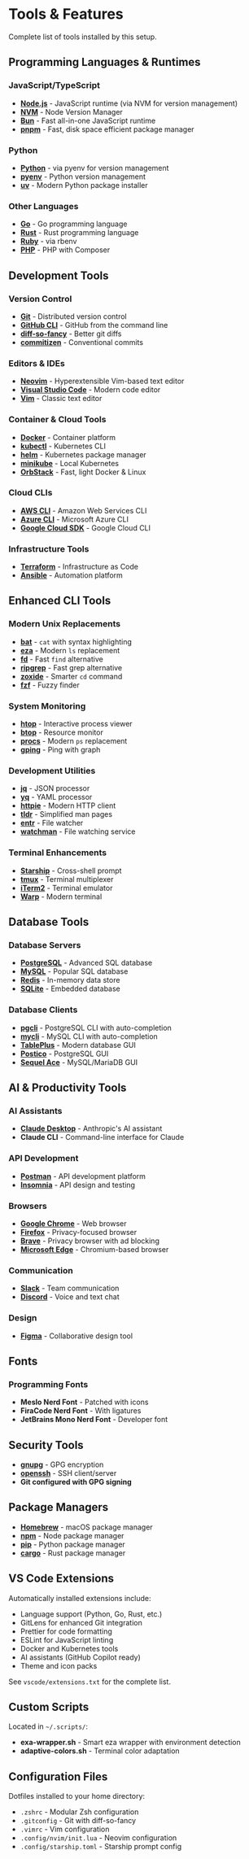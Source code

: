 # Tools & Features

Complete list of tools installed by this setup.

## Programming Languages & Runtimes

### JavaScript/TypeScript
- **[Node.js](https://nodejs.org/)** - JavaScript runtime (via NVM for version management)
- **[NVM](https://github.com/nvm-sh/nvm)** - Node Version Manager
- **[Bun](https://bun.sh/)** - Fast all-in-one JavaScript runtime
- **[pnpm](https://pnpm.io/)** - Fast, disk space efficient package manager

### Python
- **[Python](https://www.python.org/)** - via pyenv for version management
- **[pyenv](https://github.com/pyenv/pyenv)** - Python version management
- **[uv](https://github.com/astral-sh/uv)** - Modern Python package installer

### Other Languages
- **[Go](https://golang.org/)** - Go programming language
- **[Rust](https://www.rust-lang.org/)** - Rust programming language
- **[Ruby](https://www.ruby-lang.org/)** - via rbenv
- **[PHP](https://www.php.net/)** - PHP with Composer

## Development Tools

### Version Control
- **[Git](https://git-scm.com/)** - Distributed version control
- **[GitHub CLI](https://cli.github.com/)** - GitHub from the command line
- **[diff-so-fancy](https://github.com/so-fancy/diff-so-fancy)** - Better git diffs
- **[commitizen](https://commitizen-tools.github.io/)** - Conventional commits

### Editors & IDEs
- **[Neovim](https://neovim.io/)** - Hyperextensible Vim-based text editor
- **[Visual Studio Code](https://code.visualstudio.com/)** - Modern code editor
- **[Vim](https://www.vim.org/)** - Classic text editor

### Container & Cloud Tools
- **[Docker](https://www.docker.com/)** - Container platform
- **[kubectl](https://kubernetes.io/docs/reference/kubectl/)** - Kubernetes CLI
- **[helm](https://helm.sh/)** - Kubernetes package manager
- **[minikube](https://minikube.sigs.k8s.io/)** - Local Kubernetes
- **[OrbStack](https://orbstack.dev/)** - Fast, light Docker & Linux

### Cloud CLIs
- **[AWS CLI](https://aws.amazon.com/cli/)** - Amazon Web Services CLI
- **[Azure CLI](https://docs.microsoft.com/en-us/cli/azure/)** - Microsoft Azure CLI
- **[Google Cloud SDK](https://cloud.google.com/sdk)** - Google Cloud CLI

### Infrastructure Tools
- **[Terraform](https://www.terraform.io/)** - Infrastructure as Code
- **[Ansible](https://www.ansible.com/)** - Automation platform

## Enhanced CLI Tools

### Modern Unix Replacements
- **[bat](https://github.com/sharkdp/bat)** - `cat` with syntax highlighting
- **[eza](https://github.com/eza-community/eza)** - Modern `ls` replacement
- **[fd](https://github.com/sharkdp/fd)** - Fast `find` alternative
- **[ripgrep](https://github.com/BurntSushi/ripgrep)** - Fast grep alternative
- **[zoxide](https://github.com/ajeetdsouza/zoxide)** - Smarter `cd` command
- **[fzf](https://github.com/junegunn/fzf)** - Fuzzy finder

### System Monitoring
- **[htop](https://htop.dev/)** - Interactive process viewer
- **[btop](https://github.com/aristocratos/btop)** - Resource monitor
- **[procs](https://github.com/dalance/procs)** - Modern `ps` replacement
- **[gping](https://github.com/orf/gping)** - Ping with graph

### Development Utilities
- **[jq](https://stedolan.github.io/jq/)** - JSON processor
- **[yq](https://github.com/mikefarah/yq)** - YAML processor
- **[httpie](https://httpie.io/)** - Modern HTTP client
- **[tldr](https://tldr.sh/)** - Simplified man pages
- **[entr](https://github.com/eradman/entr)** - File watcher
- **[watchman](https://facebook.github.io/watchman/)** - File watching service

### Terminal Enhancements
- **[Starship](https://starship.rs/)** - Cross-shell prompt
- **[tmux](https://github.com/tmux/tmux)** - Terminal multiplexer
- **[iTerm2](https://iterm2.com/)** - Terminal emulator
- **[Warp](https://www.warp.dev/)** - Modern terminal

## Database Tools

### Database Servers
- **[PostgreSQL](https://www.postgresql.org/)** - Advanced SQL database
- **[MySQL](https://www.mysql.com/)** - Popular SQL database
- **[Redis](https://redis.io/)** - In-memory data store
- **[SQLite](https://www.sqlite.org/)** - Embedded database

### Database Clients
- **[pgcli](https://www.pgcli.com/)** - PostgreSQL CLI with auto-completion
- **[mycli](https://www.mycli.net/)** - MySQL CLI with auto-completion
- **[TablePlus](https://tableplus.com/)** - Modern database GUI
- **[Postico](https://eggerapps.at/postico/)** - PostgreSQL GUI
- **[Sequel Ace](https://sequel-ace.com/)** - MySQL/MariaDB GUI

## AI & Productivity Tools

### AI Assistants
- **[Claude Desktop](https://claude.ai/)** - Anthropic's AI assistant
- **Claude CLI** - Command-line interface for Claude

### API Development
- **[Postman](https://www.postman.com/)** - API development platform
- **[Insomnia](https://insomnia.rest/)** - API design and testing

### Browsers
- **[Google Chrome](https://www.google.com/chrome/)** - Web browser
- **[Firefox](https://www.mozilla.org/firefox/)** - Privacy-focused browser
- **[Brave](https://brave.com/)** - Privacy browser with ad blocking
- **[Microsoft Edge](https://www.microsoft.com/edge)** - Chromium-based browser

### Communication
- **[Slack](https://slack.com/)** - Team communication
- **[Discord](https://discord.com/)** - Voice and text chat

### Design
- **[Figma](https://www.figma.com/)** - Collaborative design tool

## Fonts

### Programming Fonts
- **Meslo Nerd Font** - Patched with icons
- **FiraCode Nerd Font** - With ligatures
- **JetBrains Mono Nerd Font** - Developer font

## Security Tools

- **[gnupg](https://gnupg.org/)** - GPG encryption
- **[openssh](https://www.openssh.com/)** - SSH client/server
- **Git configured with GPG signing**

## Package Managers

- **[Homebrew](https://brew.sh/)** - macOS package manager
- **[npm](https://www.npmjs.com/)** - Node package manager
- **[pip](https://pip.pypa.io/)** - Python package manager
- **[cargo](https://doc.rust-lang.org/cargo/)** - Rust package manager

## VS Code Extensions

Automatically installed extensions include:
- Language support (Python, Go, Rust, etc.)
- GitLens for enhanced Git integration
- Prettier for code formatting
- ESLint for JavaScript linting
- Docker and Kubernetes tools
- AI assistants (GitHub Copilot ready)
- Theme and icon packs

See `vscode/extensions.txt` for the complete list.

## Custom Scripts

Located in `~/.scripts/`:
- **exa-wrapper.sh** - Smart eza wrapper with environment detection
- **adaptive-colors.sh** - Terminal color adaptation

## Configuration Files

Dotfiles installed to your home directory:
- `.zshrc` - Modular Zsh configuration
- `.gitconfig` - Git with diff-so-fancy
- `.vimrc` - Vim configuration
- `.config/nvim/init.lua` - Neovim configuration
- `.config/starship.toml` - Starship prompt config